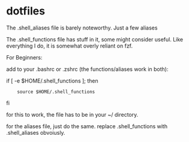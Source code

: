 # dotfiles

The .shell_aliases file is barely noteworthy. Just a few aliases

The .shell_functions file has stuff in it, some might consider useful.
Like everything I do, it is somewhat overly reliant on fzf.

For Beginners:

add to your .bashrc or .zshrc (the functions/aliases work in both):

if [ -e $HOME/.shell_functions ]; then

        source $HOME/.shell_functions
        
fi

for this to work, the file has to be in your ~/ directory.

for the aliases file, just do the same. replace .shell_functions with .shell_aliases obvoiusly.

